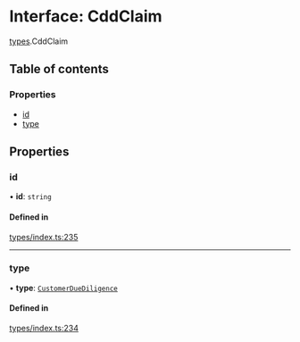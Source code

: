 # Interface: CddClaim

[types](../wiki/types).CddClaim

## Table of contents

### Properties

- [id](../wiki/types.CddClaim#id)
- [type](../wiki/types.CddClaim#type)

## Properties

### id

• **id**: `string`

#### Defined in

[types/index.ts:235](https://github.com/PolymeshAssociation/polymesh-sdk/blob/46129005/src/types/index.ts#L235)

___

### type

• **type**: [`CustomerDueDiligence`](../wiki/types.ClaimType#customerduediligence)

#### Defined in

[types/index.ts:234](https://github.com/PolymeshAssociation/polymesh-sdk/blob/46129005/src/types/index.ts#L234)
